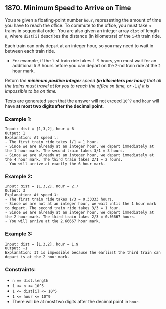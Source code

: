 ## 1870. Minimum Speed to Arrive on Time

You are given a floating-point number ```hour```, representing the amount of time you have to reach the office. To commute to the office, you must take ```n``` trains in sequential order. You are also given an integer array ```dist``` of length ```n```, where ```dist[i]``` describes the distance (in kilometers) of the ```i```-th train ride.

Each train can only depart at an integer hour, so you may need to wait in between each train ride.

* For example, if the ```1```-st train ride takes ```1.5``` hours, you must wait for an additional ```0.5``` hours before you can depart on the ```2```-nd train ride at the ```2``` hour mark.

Return *the **minimum positive integer** speed **(in kilometers per hour)** that all the trains must travel at for you to reach the office on time, or* ```-1``` *if it is impossible to be on time*.

Tests are generated such that the answer will not exceed ```10^7``` and ```hour``` will have **at most two digits after the decimal point**.

### Example 1:
```
Input: dist = [1,3,2], hour = 6
Output: 1
Explanation: At speed 1:
- The first train ride takes 1/1 = 1 hour.
- Since we are already at an integer hour, we depart immediately at the 1 hour mark. The second train takes 3/1 = 3 hours.
- Since we are already at an integer hour, we depart immediately at the 4 hour mark. The third train takes 2/1 = 2 hours.
- You will arrive at exactly the 6 hour mark.
```
### Example 2:
```
Input: dist = [1,3,2], hour = 2.7
Output: 3
Explanation: At speed 3:
- The first train ride takes 1/3 = 0.33333 hours.
- Since we are not at an integer hour, we wait until the 1 hour mark to depart. The second train ride takes 3/3 = 1 hour.
- Since we are already at an integer hour, we depart immediately at the 2 hour mark. The third train takes 2/3 = 0.66667 hours.
- You will arrive at the 2.66667 hour mark.
```
### Example 3:
```
Input: dist = [1,3,2], hour = 1.9
Output: -1
Explanation: It is impossible because the earliest the third train can depart is at the 2 hour mark.
```

### Constraints:

* ```n == dist.length```
* ```1 <= n <= 10^5```
* ```1 <= dist[i] <= 10^5```
* ```1 <= hour <= 10^9```
* There will be at most two digits after the decimal point in ```hour```.